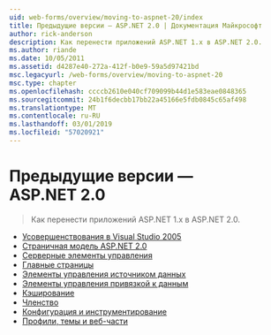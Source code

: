 ```yaml
---
uid: web-forms/overview/moving-to-aspnet-20/index
title: Предыдущие версии — ASP.NET 2.0 | Документация Майкрософт
author: rick-anderson
description: Как перенести приложений ASP.NET 1.x в ASP.NET 2.0.
ms.author: riande
ms.date: 10/05/2011
ms.assetid: d4287e40-272a-412f-b0e9-59a5d97421bd
msc.legacyurl: /web-forms/overview/moving-to-aspnet-20
msc.type: chapter
ms.openlocfilehash: ccccb2610e040cf709099b44d1e583eae0848365
ms.sourcegitcommit: 24b1f6decbb17bb22a45166e5fdb0845c65af498
ms.translationtype: MT
ms.contentlocale: ru-RU
ms.lasthandoff: 03/01/2019
ms.locfileid: "57020921"
---
```

<a name="older-versions---aspnet-20"></a>Предыдущие версии — ASP.NET 2.0
====================
> Как перенести приложений ASP.NET 1.x в ASP.NET 2.0.


- [ Усовершенствования в Visual Studio 2005](improvements-in-visual-studio-2005.md)
- [Страничная модель ASP.NET 2.0](the-asp-net-2-0-page-model.md)
- [Серверные элементы управления](server-controls.md)
- [Главные страницы](master-pages.md)
- [Элементы управления источником данных ](data-source-controls.md)
- [Элементы управления привязкой к данным](data-bound-controls.md)
- [Кэширование](caching.md)
- [Членство](membership.md)
- [Конфигурация и инструментирование](configuration-and-instrumentation.md)
- [Профили, темы и веб-части](profiles-themes-and-web-parts.md)
